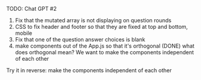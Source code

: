 TODO: Chat GPT #2
1. Fix that the mutated array is not displaying on question rounds
2. CSS to fix header and footer so that they are fixed at top and bottom, mobile
3. Fix that one of the question answer choices is blank 
4. make components out of the App.js so that it's orthogonal (DONE)
what does orthogonal mean? We want to make the components independent of each other

Try it in reverse: make the components independent of each other